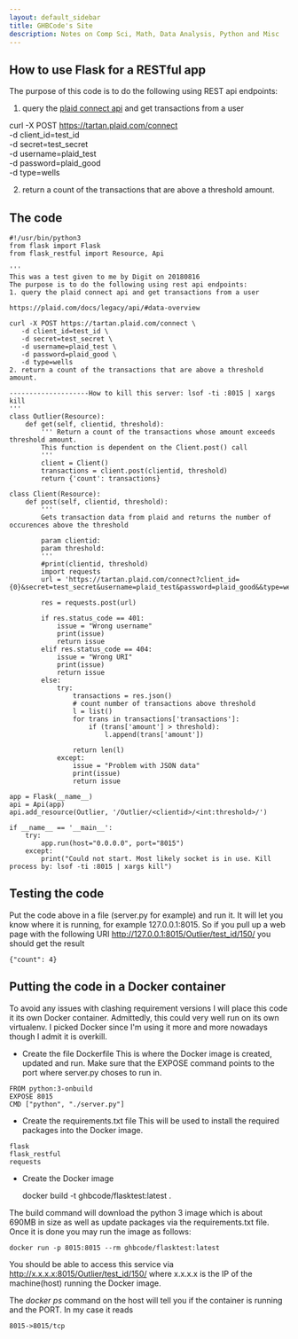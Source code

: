 ```yaml
---
layout: default_sidebar
title: GHBCode's Site
description: Notes on Comp Sci, Math, Data Analysis, Python and Misc
---
```


## How to use Flask for a RESTful app

The purpose of this code is to do the following using REST api endpoints:
1. query the [plaid connect api](https://plaid.com/docs/legacy/api/#data-overview) and get transactions from a user 

curl -X POST https://tartan.plaid.com/connect \
   -d client_id=test_id \
   -d secret=test_secret \
   -d username=plaid_test \
   -d password=plaid_good \
   -d type=wells
   
2. return a count of the transactions that are above a threshold amount.


## The code

```
#!/usr/bin/python3
from flask import Flask
from flask_restful import Resource, Api

'''
This was a test given to me by Digit on 20180816
The purpose is to do the following using rest api endpoints:
1. query the plaid connect api and get transactions from a user

https://plaid.com/docs/legacy/api/#data-overview

curl -X POST https://tartan.plaid.com/connect \
   -d client_id=test_id \
   -d secret=test_secret \
   -d username=plaid_test \
   -d password=plaid_good \
   -d type=wells
2. return a count of the transactions that are above a threshold amount.

--------------------How to kill this server: lsof -ti :8015 | xargs kill
'''
class Outlier(Resource):
    def get(self, clientid, threshold):
        ''' Return a count of the transactions whose amount exceeds threshold amount.
        This function is dependent on the Client.post() call
        '''
        client = Client()
        transactions = client.post(clientid, threshold)
        return {'count': transactions}

class Client(Resource):
    def post(self, clientid, threshold):
        '''
        Gets transaction data from plaid and returns the number of occurences above the threshold

        param clientid:
        param threshold:
        '''
        #print(clientid, threshold)
        import requests
        url = 'https://tartan.plaid.com/connect?client_id={0}&secret=test_secret&username=plaid_test&password=plaid_good&&type=wells'.format(clientid)

        res = requests.post(url)

        if res.status_code == 401:
            issue = "Wrong username"
            print(issue)
            return issue
        elif res.status_code == 404:
            issue = "Wrong URI"
            print(issue)
            return issue
        else:
            try:
                transactions = res.json()
                # count number of transactions above threshold
                l = list()
                for trans in transactions['transactions']:
                    if (trans['amount'] > threshold):
                        l.append(trans['amount'])

                return len(l)
            except:
                issue = "Problem with JSON data"
                print(issue)
                return issue

app = Flask(__name__)
api = Api(app)
api.add_resource(Outlier, '/Outlier/<clientid>/<int:threshold>/')

if __name__ == '__main__':
    try:
        app.run(host="0.0.0.0", port="8015")
    except:
        print("Could not start. Most likely socket is in use. Kill process by: lsof -ti :8015 | xargs kill")
```


## Testing the code

Put the code above in a file (server.py for example) and run it. It will let you know where it is running, for example 127.0.0.1:8015. So if you pull up a web page with the following URI http://127.0.0.1:8015/Outlier/test_id/150/
you should get the result 

    {"count": 4}


## Putting the code in a Docker container 

To avoid any issues with clashing requirement versions I will place this code it its own Docker container. Admittedly, this could very well run on its own virtualenv. I picked Docker since I'm using it more and more nowadays though I admit it is overkill. 

- Create the file Dockerfile
This is where the Docker image is created, updated and run. 
Make sure that the EXPOSE command points to the port where server.py choses to run in.

```
FROM python:3-onbuild
EXPOSE 8015
CMD ["python", "./server.py"]
```

- Create the requirements.txt file
This will be used to install the required packages into the Docker image.

```
flask
flask_restful
requests
```

- Create the Docker image

    docker build -t ghbcode/flasktest:latest .

The build command will download the python 3 image which is about 690MB in size as well as update packages via the requirements.txt file. Once it is done you may run the image as follows:

    docker run -p 8015:8015 --rm ghbcode/flasktest:latest

You should be able to access this service via http://x.x.x.x:8015/Outlier/test_id/150/ where x.x.x.x is the IP of the machine(host) running the Docker image. 

The *docker ps* command on the host will tell you if the container is running and the PORT. In my case it reads 
    
    8015->8015/tcp
